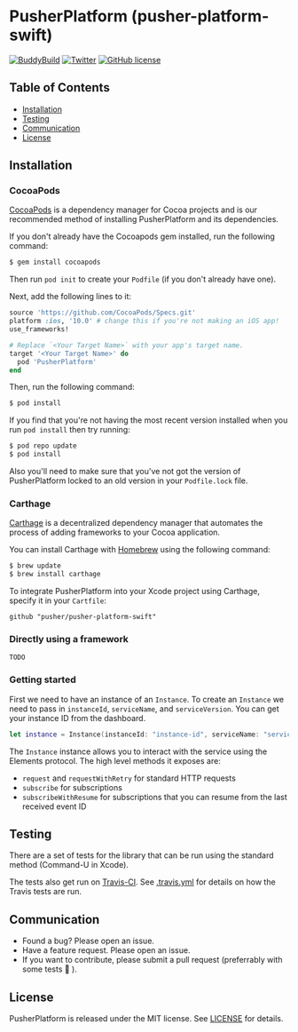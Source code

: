 # PusherPlatform (pusher-platform-swift)

[![BuddyBuild](https://dashboard.buddybuild.com/api/statusImage?appID=59c51e712ffc62000182d7c9&branch=master&build=latest)](https://dashboard.buddybuild.com/apps/59c51e712ffc62000182d7c9/build/latest?branch=master)
[![Twitter](https://img.shields.io/badge/twitter-@Pusher-blue.svg?style=flat)](http://twitter.com/Pusher)
[![GitHub license](https://img.shields.io/badge/license-MIT-lightgrey.svg)](https://raw.githubusercontent.com/pusher/pusher-platform-swift/master/LICENSE.md)


## Table of Contents

* [Installation](#installation)
* [Testing](#testing)
* [Communication](#communication)
* [License](#license)


## Installation

### CocoaPods

[CocoaPods](http://cocoapods.org) is a dependency manager for Cocoa projects and is our recommended method of installing PusherPlatform and its dependencies.

If you don't already have the Cocoapods gem installed, run the following command:

```bash
$ gem install cocoapods
```

Then run `pod init` to create your `Podfile` (if you don't already have one).

Next, add the following lines to it:

```ruby
source 'https://github.com/CocoaPods/Specs.git'
platform :ios, '10.0' # change this if you're not making an iOS app!
use_frameworks!

# Replace `<Your Target Name>` with your app's target name.
target '<Your Target Name>' do
  pod 'PusherPlatform'
end
```

Then, run the following command:

```bash
$ pod install
```

If you find that you're not having the most recent version installed when you run `pod install` then try running:

```bash
$ pod repo update
$ pod install
```

Also you'll need to make sure that you've not got the version of PusherPlatform locked to an old version in your `Podfile.lock` file.

### Carthage

[Carthage](https://github.com/Carthage/Carthage) is a decentralized dependency manager that automates the process of adding frameworks to your Cocoa application.

You can install Carthage with [Homebrew](http://brew.sh/) using the following command:

```bash
$ brew update
$ brew install carthage
```

To integrate PusherPlatform into your Xcode project using Carthage, specify it in your `Cartfile`:

```ogdl
github "pusher/pusher-platform-swift"
```

### Directly using a framework

```
TODO
```


### Getting started

First we need to have an instance of an `Instance`. To create an `Instance` we need to pass in `instanceId`, `serviceName`, and `serviceVersion`. You can get your instance ID from the dashboard.

```swift
let instance = Instance(instanceId: "instance-id", serviceName: "service-name", serviceVersion: "service-version")
```

The `Instance` instance allows you to interact with the service using the Elements protocol. The high level methods it exposes are:

- `request` and `requestWithRetry` for standard HTTP requests
- `subscribe` for subscriptions
- `subscribeWithResume` for subscriptions that you can resume from the last received event ID


## Testing

There are a set of tests for the library that can be run using the standard method (Command-U in Xcode).

The tests also get run on [Travis-CI](https://travis-ci.org/pusher/pusher-platform-swift). See [.travis.yml](https://github.com/pusher/pusher-platform-swift/blob/master/.travis.yml) for details on how the Travis tests are run.


## Communication

- Found a bug? Please open an issue.
- Have a feature request. Please open an issue.
- If you want to contribute, please submit a pull request (preferrably with some tests 🙂 ).


## License

PusherPlatform is released under the MIT license. See [LICENSE](https://github.com/pusher/pusher-platform-swift/blob/master/LICENSE.md) for details.
